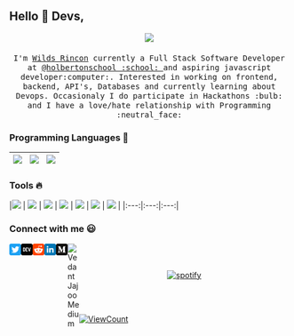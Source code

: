 ## Hello :wave: Devs, 

<p align="center">
  <img src="https://raw.githubusercontent.com/coderjojo/coderjojo/master/img/github.gif" width=100>
  <br><br>
  <samp>
    I'm <a href="https://wildsrincon.netlify.app/">Wilds Rincon</a> currently a Full Stack Software Developer at <a href="http://www.holbertonschool.com/">@holbertonschool :school: </a> and aspiring javascript developer:computer:. Interested in working on frontend, backend, API's, Databases and currently learning about Devops. Occasionaly I do participate in Hackathons :bulb: and I have a love/hate relationship with Programming :neutral_face:
  </samp>
</p>

### Programming Languages  :rocket:
| <img src="https://github.com/wildcox80/wildcox80/blob/master/typescript.png" width=60> | <img src="https://raw.githubusercontent.com/coderjojo/coderjojo/master/img/js.png" width=60> | <img src="https://raw.githubusercontent.com/coderjojo/coderjojo/master/img/python.svg" width=60> |
|:---:|:---:|:---:|


### Tools :fire:
|<img src="https://raw.githubusercontent.com/coderjojo/coderjojo/master/img/vim.png" width=60> | <img src="https://raw.githubusercontent.com/coderjojo/coderjojo/master/img/github.svg" width=60> | <img src="https://github.com/wildcox80/wildcox80/blob/master/node.png" width=60> | <img src="https://github.com/wildcox80/wildcox80/blob/master/react.jpg" width=60> | <img src="https://github.com/wildcox80/wildcox80/blob/master/angular.png" width=60> | <img src="https://github.com/wildcox80/wildcox80/blob/master/aws.png" width=60> | <img src="https://github.com/wildcox80/wildcox80/blob/master/dockerhero.jpg" width=60> |
|:---:|:---:|:---:|

### Connect with me :smiley:
<a href="https://twitter.com/wildsrincon">
  <img align="left" alt="Wilds Rincon Twitter" width="21px" src="https://raw.githubusercontent.com/edent/SuperTinyIcons/099dc12b59179d07d534069bc8551718f786d91a/images/svg/twitter.svg" />
</a>
<a href="https://dev.to/wildcox80">
  <img align="left" alt="Wilds Rincon DEV" width="21px" src="https://raw.githubusercontent.com/edent/SuperTinyIcons/099dc12b59179d07d534069bc8551718f786d91a/images/svg/dev_to.svg" />
</a>
<a href="https://www.reddit.com/user/wildsrincon">
  <img align="left" alt="Wilds Rincon Reddit" width="21px" src="https://raw.githubusercontent.com/edent/SuperTinyIcons/099dc12b59179d07d534069bc8551718f786d91a/images/svg/reddit.svg" />
</a>
<a href="https://www.linkedin.com/in/wildsrincon">
  <img align="left" alt="Wilds Rincon Linkdin" width="21px" src="https://raw.githubusercontent.com/edent/SuperTinyIcons/099dc12b59179d07d534069bc8551718f786d91a/images/svg/linkedin.svg" />
</a>
<a href="https://medium.com/@wildsrincon">
  <img align="left" alt="Wilds Rincon Medium" width="21px" src="https://raw.githubusercontent.com/edent/SuperTinyIcons/099dc12b59179d07d534069bc8551718f786d91a/images/svg/medium.svg" />
</a>
<a href="https://www.quora.com/profile/Wilds-Rincon">
  <img align="left" alt="Vedant Jajoo Medium" width="21px" src="https://raw.githubusercontent.com/FortAwesome/Font-Awesome/1147d199a35293b391152ee85e2d30988439157f/svgs/brands/quora.svg" />
</a><br/><br/>
<p align="center">
<a target="_blank" href="https://github.com/wildcox80/spotify-github-profile"><img alt="spotify" width="235px" src="https://spotify-github-profile.vercel.app/api/view?uid=315az42hka7jwtwpck3polrmtvwa&cover_image=false" />
</p>
<br/><br/>



<!--  ![visitors](https://visitor-badge.glitch.me/badge?page_id=coderjojo/coderjojo) -->

![ViewCount](https://views.whatilearened.today/views/github/wildcox80/views.svg)
